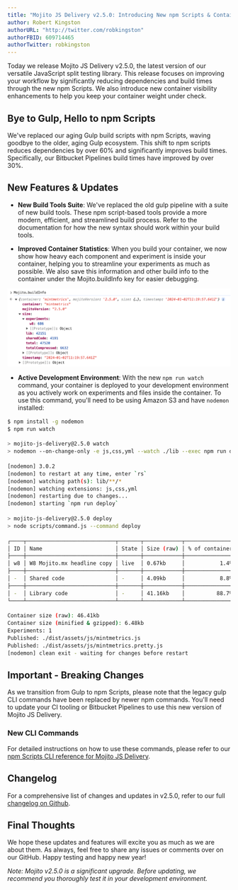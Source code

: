 ```yaml
---
title: "Mojito JS Delivery v2.5.0: Introducing New npm Scripts & Container Statistics"
author: Robert Kingston
authorURL: "http://twitter.com/robkingston"
authorFBID: 609714465
authorTwitter: robkingston
---
```


Today we release Mojito JS Delivery v2.5.0, the latest version of our versatile JavaScript split testing library. This release focuses on improving your workflow by significantly reducing dependencies and build times through the new npm Scripts. We also introduce new container visibility enhancements to help you keep your container weight under check.

## Bye to Gulp, Hello to npm Scripts
We've replaced our aging Gulp build scripts with npm Scripts, waving goodbye to the older, aging Gulp ecosystem. This shift to npm scripts reduces dependencies by over 60% and significantly improves build times. Specifically, our Bitbucket Pipelines build times have improved by over 30%.

## New Features & Updates

* **New Build Tools Suite**: We've replaced the old gulp pipeline with a suite of new build tools. These npm script-based tools provide a more modern, efficient, and streamlined build process. Refer to the documentation for how the new syntax should work within your build tools.

* **Improved Container Statistics**: When you build your container, we now show how heavy each component and experiment is inside your container, helping you to streamline your experiments as much as possible. We also save this information and other build info to the container under the Mojito.buildInfo key for easier debugging.

![New build statistics in the Mojito.buildInfo key](2024-01-03-release-mojito-js-delivery-build-stats.png)

* **Active Development Environment**: With the new `npm run watch` command, your container is deployed to your development environment as you actively work on experiments and files inside the container. To use this command, you'll need to be using Amazon S3 and have `nodemon` installed:

```sh
$ npm install -g nodemon
$ npm run watch

> mojito-js-delivery@2.5.0 watch
> nodemon --on-change-only -e js,css,yml --watch ./lib --exec npm run deploy

[nodemon] 3.0.2
[nodemon] to restart at any time, enter `rs`
[nodemon] watching path(s): lib/**/*
[nodemon] watching extensions: js,css,yml
[nodemon] restarting due to changes...
[nodemon] starting `npm run deploy`

> mojito-js-delivery@2.5.0 deploy
> node scripts/command.js --command deploy

┌────┬────────────────────────────┬───────┬────────────┬────────────────┐
│ ID │ Name                       │ State │ Size (raw) │ % of container │
├────┼────────────────────────────┼───────┼────────────┼────────────────┤
│ w8 │ W8 Mojito.mx headline copy │ live  │ 0.67kb     │           1.4% │
├────┼────────────────────────────┼───────┼────────────┼────────────────┤
│ -  │ Shared code                │ -     │ 4.09kb     │           8.8% │
├────┼────────────────────────────┼───────┼────────────┼────────────────┤
│ -  │ Library code               │ -     │ 41.16kb    │          88.7% │
└────┴────────────────────────────┴───────┴────────────┴────────────────┘

Container size (raw): 46.41kb
Container size (minified & gzipped): 6.48kb
Experiments: 1
Published: ./dist/assets/js/mintmetrics.js
Published: ./dist/assets/js/mintmetrics.pretty.js
[nodemon] clean exit - waiting for changes before restart
```


## Important - Breaking Changes
As we transition from Gulp to npm Scripts, please note that the legacy gulp CLI commands have been replaced by newer npm commands. You'll need to update your CI tooling or Bitbucket Pipelines to use this new version of Mojito JS Delivery.

### New CLI Commands
For detailed instructions on how to use these commands, please refer to our [npm Scripts CLI reference for Mojito JS Delivery](https://mojito.mx/docs/js-delivery-npm-scripts-commands).

## Changelog
For a comprehensive list of changes and updates in v2.5.0, refer to our full [changelog on Github](https://github.com/mintmetrics/mojito-js-delivery/compare/v2.4.1...v2.5.0).

## Final Thoughts
We hope these updates and features will excite you as much as we are about them. As always, feel free to share any issues or comments over on our GitHub. Happy testing and happy new year!

*Note: Mojito v2.5.0 is a significant upgrade. Before updating, we recommend you thoroughly test it in your development environment.*
